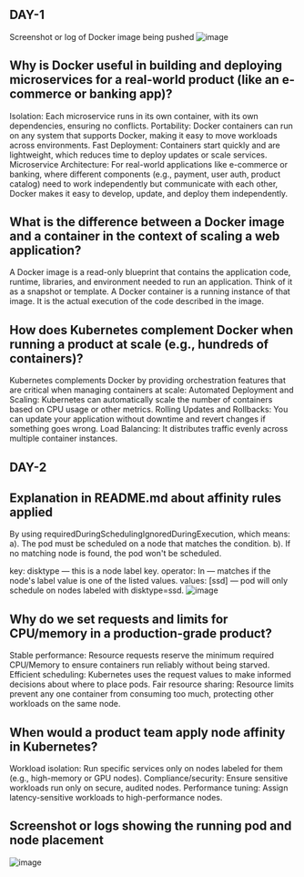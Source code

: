 ## DAY-1
Screenshot or log of Docker image being pushed
![image](https://github.com/user-attachments/assets/118ea481-3792-410f-bed1-0bf66370daaa)

## Why is Docker useful in building and deploying microservices for a real-world product (like an e-commerce or banking app)?
Isolation: Each microservice runs in its own container, with its own dependencies, ensuring no conflicts.
Portability: Docker containers can run on any system that supports Docker, making it easy to move workloads across environments.
Fast Deployment: Containers start quickly and are lightweight, which reduces time to deploy updates or scale services.
Microservice Architecture: For real-world applications like e-commerce or banking, where different components (e.g., payment, user auth, product catalog) need to work independently but communicate with each other, Docker makes it easy to develop, update, and deploy them independently.

## What is the difference between a Docker image and a container in the context of scaling a web application?
A Docker image is a read-only blueprint that contains the application code, runtime, libraries, and environment needed to run an application. Think of it as a snapshot or template.
A Docker container is a running instance of that image. It is the actual execution of the code described in the image.

## How does Kubernetes complement Docker when running a product at scale (e.g., hundreds of containers)?
Kubernetes complements Docker by providing orchestration features that are critical when managing containers at scale:
Automated Deployment and Scaling: Kubernetes can automatically scale the number of containers based on CPU usage or other metrics.
Rolling Updates and Rollbacks: You can update your application without downtime and revert changes if something goes wrong.
Load Balancing: It distributes traffic evenly across multiple container instances.



## DAY-2
## Explanation in README.md about affinity rules applied
By using requiredDuringSchedulingIgnoredDuringExecution, which means:
a). The pod must be scheduled on a node that matches the condition.
b). If no matching node is found, the pod won't be scheduled.

key: disktype — this is a node label key.
operator: In — matches if the node's label value is one of the listed values.
values: [ssd] — pod will only schedule on nodes labeled with disktype=ssd.
![image](https://github.com/user-attachments/assets/868560d9-f9ce-4793-8f6f-e8f3410c09fc)

## Why do we set requests and limits for CPU/memory in a production-grade product?
Stable performance: Resource requests reserve the minimum required CPU/Memory to ensure containers run reliably without being starved.
Efficient scheduling: Kubernetes uses the request values to make informed decisions about where to place pods.
Fair resource sharing: Resource limits prevent any one container from consuming too much, protecting other workloads on the same node.

## When would a product team apply node affinity in Kubernetes?
Workload isolation: Run specific services only on nodes labeled for them (e.g., high-memory or GPU nodes).
Compliance/security: Ensure sensitive workloads run only on secure, audited nodes.
Performance tuning: Assign latency-sensitive workloads to high-performance nodes.

## Screenshot or logs showing the running pod and node placement
![image](https://github.com/user-attachments/assets/ec8a39e9-6d1e-4750-b176-a6f9e5594c8e)

